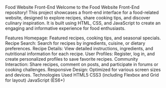 Food Website Front-End
Welcome to the Food Website Front-End repository! This project showcases a front-end interface for a food-related website, designed to explore recipes, share cooking tips, and discover culinary inspiration. It is built using HTML, CSS, and JavaScript to create an engaging and informative experience for food enthusiasts.

Features
Homepage: Featured recipes, cooking tips, and seasonal specials.
Recipe Search: Search for recipes by ingredients, cuisine, or dietary preferences.
Recipe Details: View detailed instructions, ingredients, and nutritional information for each recipe.
User Profiles: Register, log in, and create personalized profiles to save favorite recipes.
Community Interaction: Share recipes, comment on posts, and participate in forums or cooking challenges.
Responsive Design: Optimized for various screen sizes and devices.
Technologies Used
HTML5
CSS3 (including Flexbox and Grid for layout)
JavaScript (ES6+)
